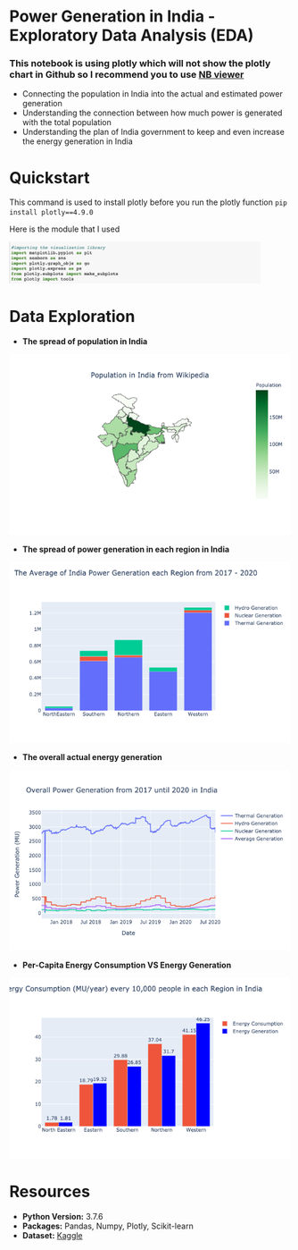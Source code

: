 # Power Generation in India - Exploratory Data Analysis (EDA)
### This notebook is using plotly which will not show the plotly chart in Github so I recommend you to use [NB viewer](http://nbviewer.jupyter.org/)
- Connecting the population in India into the actual and estimated power generation
- Understanding the connection between how much power is generated with the total population
- Understanding the plan of India government to keep and even increase the energy generation in India

# Quickstart
This command is used to install plotly before you run the plotly function
`pip install plotly==4.9.0`

Here is the module that I used

<img src="image/module.png" width="450" >

# Data Exploration
- **The spread of population in India**

<img src="image/population.png" width="550" >

- **The spread of power generation in each region in India**

<img src="image/power generation.png" width="550" >

- **The overall actual energy generation**

<img src="image/Overall Power Generation.png" width="550" >

- **Per-Capita Energy Consumption VS Energy Generation**

<img src="image/Power Generation VS Energy Consumption.png" width="550" >

# Resources
- **Python Version:** 3.7.6
- **Packages:** Pandas, Numpy, Plotly, Scikit-learn
- **Dataset:** [Kaggle](https://www.kaggle.com/navinmundhra/daily-power-generation-in-india-20172020)
